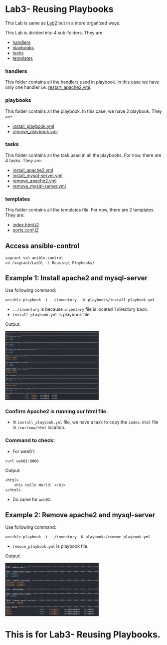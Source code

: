 # Lab3- Reusing Playbooks
This Lab is same as [Lab2](https://github.com/TheSpiritMan/DevOps-Practice/tree/main/02%20Ansible/Lab2%20-%20Playbooks%20and%20Templates) but in a more organized ways.

This Lab is divided into 4 sub-folders. They are:
- [handlers](https://github.com/TheSpiritMan/DevOps-Practice/tree/main/02%20Ansible/Lab3%20-%20Reusing%20Playbooks/handlers)
- [playbooks](https://github.com/TheSpiritMan/DevOps-Practice/tree/main/02%20Ansible/Lab3%20-%20Reusing%20Playbooks/playbooks)
- [tasks](https://github.com/TheSpiritMan/DevOps-Practice/tree/main/02%20Ansible/Lab3%20-%20Reusing%20Playbooks/tasks)
- [templates](https://github.com/TheSpiritMan/DevOps-Practice/tree/main/02%20Ansible/Lab3%20-%20Reusing%20Playbooks/templates)

### handlers
This folder contains all the handlers used in playbook.
In this case we have only one handler i.e. [restart_apache2.yml](https://github.com/TheSpiritMan/DevOps-Practice/blob/main/02%20Ansible/Lab3%20-%20Reusing%20Playbooks/handlers/restart_apache2.yml).

### playbooks
This folder contains all the playbook. In this case, we have 2 playbook. They are
- [install_playbook.yml](https://github.com/TheSpiritMan/DevOps-Practice/blob/main/02%20Ansible/Lab3%20-%20Reusing%20Playbooks/playbooks/install_playbook.yml)
- [remove_playbook.yml](https://github.com/TheSpiritMan/DevOps-Practice/blob/main/02%20Ansible/Lab3%20-%20Reusing%20Playbooks/playbooks/remove_playbook.yml)

### tasks
This folder contains all the task used in all the playbooks. For now, there are 4 tasks. They are:
- [install_apache2.yml](https://github.com/TheSpiritMan/DevOps-Practice/blob/main/02%20Ansible/Lab3%20-%20Reusing%20Playbooks/tasks/install_apache2.yml)
- [install_mysql-server.yml](https://github.com/TheSpiritMan/DevOps-Practice/blob/main/02%20Ansible/Lab3%20-%20Reusing%20Playbooks/tasks/install_mysql-server.yml)
- [remove_apache2.yml](https://github.com/TheSpiritMan/DevOps-Practice/blob/main/02%20Ansible/Lab3%20-%20Reusing%20Playbooks/tasks/remove_apache2.yml)
- [remove_mysql-server.yml](https://github.com/TheSpiritMan/DevOps-Practice/blob/main/02%20Ansible/Lab3%20-%20Reusing%20Playbooks/tasks/remove_mysql-server.yml)

### templates
This folder contains all the templates file. For now, there are 2 templates. They are:
- [index.html.j2](https://github.com/TheSpiritMan/DevOps-Practice/blob/main/02%20Ansible/Lab3%20-%20Reusing%20Playbooks/templates/index.html.j2)
- [ports.conf.j2](https://github.com/TheSpiritMan/DevOps-Practice/blob/main/02%20Ansible/Lab3%20-%20Reusing%20Playbooks/templates/ports.conf.j2)  

## Access ansible-control
```
vagrant ssh anible-control
cd /vagrant/Lab3\ -\ Reusing\ Playbooks/
```

## Example 1: Install apache2 and mysql-server
Use following command:
```
ansible-playbook -i ../inventory  -K playbooks/install_playbook.yml
```
- `../inventory` is because `inventory` file is located 1 directory back.
- `install_playbook.yml` is playbook file.

Output:

<img src="../../Pictures/02_Ansible_Lab2-1.png" alt= "install playbook" style="display: inline-block; margin: 0 auto; max-width: 300px">

### Confirm Apache2 is running our html file.
- In `install_playbook.yml` file, we have a task to copy the `index.html` file in `/var/www/html` location.

### Command to check:
- For web01:
```
curl web01:8000
```
Output:
```
<html>
    <h1> Hello World! </h1>
</html>
```
- Do same for `web02`.

## Example 2: Remove apache2 and mysql-server
Use following command:
```
ansible-playbook -i ../inventory -K playbooks/remove_playbook.yml
```
- `remove_playbook.yml` is playbook file.

Output:

<img src="../../Pictures/02_Ansible_Lab2-2.png" alt= "remove playbook" style="display: inline-block; margin: 0 auto; max-width: 300px">



<h1>This is for Lab3- Reusing Playbooks.</h1>